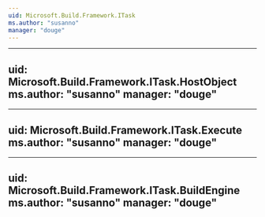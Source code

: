 ```yaml
---
uid: Microsoft.Build.Framework.ITask
ms.author: "susanno"
manager: "douge"
---
```


---
uid: Microsoft.Build.Framework.ITask.HostObject
ms.author: "susanno"
manager: "douge"
---

---
uid: Microsoft.Build.Framework.ITask.Execute
ms.author: "susanno"
manager: "douge"
---

---
uid: Microsoft.Build.Framework.ITask.BuildEngine
ms.author: "susanno"
manager: "douge"
---
